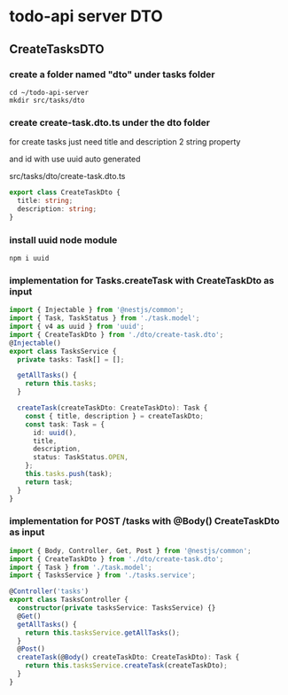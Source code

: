 # todo-api server DTO

## CreateTasksDTO

### create a folder named "dto" under tasks folder

```shell
cd ~/todo-api-server
mkdir src/tasks/dto
```
### create create-task.dto.ts under the dto folder

for create tasks just need title and description 2 string property

and id with use uuid auto generated

src/tasks/dto/create-task.dto.ts
```typescript
export class CreateTaskDto {
  title: string;
  description: string;
}
```

### install uuid node module

```shell
npm i uuid
```
### implementation for Tasks.createTask with CreateTaskDto as input

```typescript
import { Injectable } from '@nestjs/common';
import { Task, TaskStatus } from './task.model';
import { v4 as uuid } from 'uuid';
import { CreateTaskDto } from './dto/create-task.dto';
@Injectable()
export class TasksService {
  private tasks: Task[] = [];

  getAllTasks() {
    return this.tasks;
  }

  createTask(createTaskDto: CreateTaskDto): Task {
    const { title, description } = createTaskDto;
    const task: Task = {
      id: uuid(),
      title,
      description,
      status: TaskStatus.OPEN,
    };
    this.tasks.push(task);
    return task;
  }
}

```

### implementation for POST /tasks with @Body() CreateTaskDto as input

```typescript
import { Body, Controller, Get, Post } from '@nestjs/common';
import { CreateTaskDto } from './dto/create-task.dto';
import { Task } from './task.model';
import { TasksService } from './tasks.service';

@Controller('tasks')
export class TasksController {
  constructor(private tasksService: TasksService) {}
  @Get()
  getAllTasks() {
    return this.tasksService.getAllTasks();
  }
  @Post()
  createTask(@Body() createTaskDto: CreateTaskDto): Task {
    return this.tasksService.createTask(createTaskDto);
  }
}
```